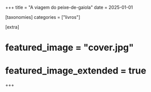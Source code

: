 +++
title = "A viagem do peixe-de-gaiola"
date = 2025-01-01

[taxonomies]
categories = ["livros"]

[extra]
# featured_image = "cover.jpg"
# featured_image_extended = true
+++
